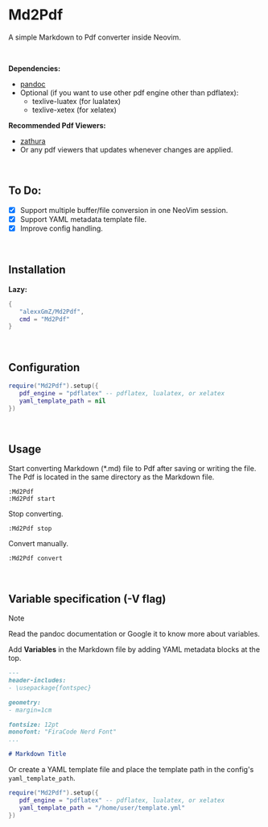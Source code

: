 # Md2Pdf

A simple Markdown to Pdf converter inside Neovim.

<br>

**Dependencies:**

* [pandoc](https://pandoc.org/)
* Optional (if you want to use other pdf engine other than pdflatex):
   - texlive-luatex (for lualatex)
   - texlive-xetex (for xelatex)

**Recommended Pdf Viewers:**

* [zathura](https://pwmt.org/projects/zathura/)
* Or any pdf viewers that updates whenever changes are applied.

<br>

## To Do:

* [x] Support multiple buffer/file conversion in one NeoVim session.
* [x] Support YAML metadata template file.
* [x] Improve config handling.

<br>

## Installation

**Lazy:**

```lua
{
   "alexxGmZ/Md2Pdf",
   cmd = "Md2Pdf"
}
```

<br>

## Configuration

```lua
require("Md2Pdf").setup({
   pdf_engine = "pdflatex" -- pdflatex, lualatex, or xelatex
   yaml_template_path = nil
})
```

<br>

## Usage

Start converting Markdown (*.md) file to Pdf after saving or writing the file. The Pdf is
located in the same directory as the Markdown file.

```
:Md2Pdf
:Md2Pdf start
```

Stop converting.

```
:Md2Pdf stop
```

Convert manually.

```
:Md2Pdf convert
```

<br>

## Variable specification (-V flag)

> [!NOTE]
> Read the pandoc documentation or Google it to know more about variables.

Add **Variables** in the Markdown file by adding YAML metadata blocks at the top.

```markdown
---
header-includes:
- \usepackage{fontspec}

geometry:
- margin=1cm

fontsize: 12pt
monofont: "FiraCode Nerd Font"
...

# Markdown Title
```

Or create a YAML template file and place the template path in the config's
`yaml_template_path`.

```lua
require("Md2Pdf").setup({
   pdf_engine = "pdflatex" -- pdflatex, lualatex, or xelatex
   yaml_template_path = "/home/user/template.yml"
})
```

